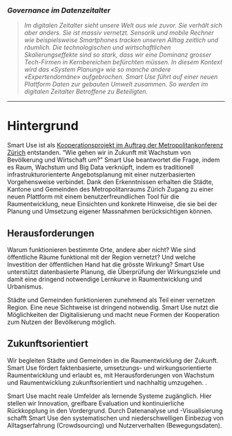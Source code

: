 ### _Governance im Datenzeitalter_

> _Im digitalen Zeitalter sieht unsere Welt aus wie zuvor. Sie verhält sich aber anders. Sie ist massiv vernetzt. Sensorik und mobile Rechner wie beispielsweise Smartphones tracken unseren Alltag zeitlich und räumlich. Die technologischen und wirtschaftlichen Skalierungseffekte sind so stark, dass wir eine Dominanz grosser Tech-Firmen in Kernbereichen befürchten müssen. In diesem Kontext wird das «System Planung» wie so manche andere «Expertendomäne» aufgebrochen. Smart Use führt auf einer neuen Plattform Daten zur gebauten Umwelt zusammen. So werden im digitalen Zeitalter Betroffene zu Beteiligten._

---

# Hintergrund

Smart Use ist als [Kooperationsprojekt im Auftrag der Metropolitankonferenz Zürich](http://www.metropolitanraum-zuerich.ch/themen/kooperationsprogramm/smart-use-raum-wachstum-und-big-data.html) entstanden. “Wie gehen wir in Zukunft mit Wachstum von Bevölkerung und Wirtschaft um?” Smart Use beantwortet die Frage, indem es Raum, Wachstum und Big Data verknüpft, indem es traditionell infrastrukturorienterte Angebotsplanung mit einer nutzerbasierten Vorgehensweise verbindet. Dank den Erkenntnissen erhalten die Städte, Kantone und Gemeinden des Metropolitanraums Zürich Zugang zu einer neuen Plattform mit einem benutzerfreundlichen Tool für die Raumentwicklung, neue Einsichten und konkrete Hinweise, die sie bei der Planung und Umsetzung eigener Massnahmen berücksichtigen können.

## Herausforderungen

Warum funktionieren bestimmte Orte, andere aber nicht? Wie sind öffentliche Räume funktional mit der Region vernetzt? Und welche Investition der öffentlichen Hand hat die grösste Wirkung? Smart Use unterstützt datenbasierte Planung, die Überprüfung der Wirkungsziele und damit eine dringend notwendige Lernkurve in Raumentwicklung und Urbanismus.

Städte und Gemeinden funktionieren zunehmend als Teil einer vernetzen Region. Eine neue Sichtweise ist dringend notwendig. Smart Use nutzt die Möglichkeiten der Digitalisierung und macht neue Formen der Kooperation zum Nutzen der Bevölkerung möglich.

## Zukunftsorientiert

Wir begleiten Städte und Gemeinden in die Raumentwicklung der Zukunft. Smart Use fördert faktenbasierte, umsetzungs- und wirkungsorientierte Raumentwicklung und erlaubt es, mit  Herausforderungen von Wachstum und Raumentwicklung zukunftsorientiert und nachhaltig umzugehen. .

Smart Use macht reale Umfelder als lernende Systeme zugänglich. Hier stellen wir Innovation, greifbare Evaluation und kontinuierliche Rückkopplung in den Vordergrund. Durch Datenanalyse und -Visualisierung schafft Smart Use den systematischen und niederschwelligen Einbezug von Alltagserfahrung (Crowdsourcing) und Nutzerverhalten (Bewegungsdaten).
